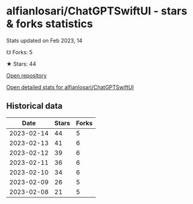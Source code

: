 # alfianlosari/ChatGPTSwiftUI - stars & forks statistics

Stats updated on Feb 2023, 14

☋ Forks: 5

★ Stars: 44

[Open repository](https://github.com/alfianlosari/ChatGPTSwiftUI)

[Open detailed stats for alfianlosari/ChatGPTSwiftUI](https://reviewgithub.com/rep/alfianlosari/ChatGPTSwiftUI)

## Historical data
| Date | Stars | Forks |
|------|-------|-------|
| 2023-02-14 | 44 | 5 | 
| 2023-02-13 | 41 | 6 | 
| 2023-02-12 | 39 | 6 | 
| 2023-02-11 | 36 | 6 | 
| 2023-02-10 | 34 | 6 | 
| 2023-02-09 | 26 | 5 | 
| 2023-02-08 | 21 | 5 | 

